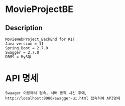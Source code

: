 # MovieProjectBE
## Description
```
MovieWebProject_BackEnd for KIT
Java version = 11
Spring_Boot = 2.7.0
Swagger = 2.7.0
DBMS = MySQL
```

# API 명세
```
Swaager 이용해서 접속, 서버 동작 시킨 후에,
http://localhost:8080/swagger-ui.html 접속하여 API명세 
```

